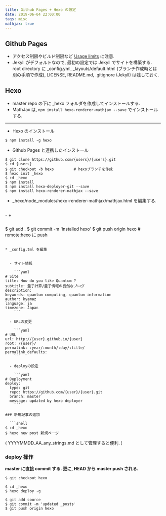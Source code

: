 ```yaml
---
title: Github Pages + Hexo の設定
date: 2019-06-04 22:00:00
tags: misc
mathjax: true
---
```


## Github Pages

- アクセス制限やビルド制限など [Usage limits](https://help.github.com/en/articles/what-is-github-pages#usage-limits) に注意. 
- Jekyll がデフォルトなので, 最初の設定では Jekyll でサイトを構築する. 
  root directory に _config.yml, _layouts/default.html (ブランチ作成時とは別の手順で作成), LICENSE, README.md, .gitignore (Jekyll) は残しておく.  

## Hexo

- master repo の下に _hexo フォルダを作成してインストールする. 
- MathJax は, `npm install hexo-renderer-mathjax --save` でインストールする.  

---

* Hexo のインストール

```shell
$ npm install -g hexo
```

* Github Pages と連携したインストール

```shell
$ git clone https://github.com/{users}/{users}.git
$ cd {users}
$ git checkout -b hexo         # hexoブランチを作成
$ hexo init _hexo
$ cd _hexo
$ npm install
$ npm install hexo-deployer-git --save
$ npm install hexo-renderer-mathjax --save
```

* _hexo/node_modules/hexo-renderer-mathjax/mathjax.html を編集する.  

  ```diff
-<script src="http://cdn.mathjax.org/mathjax/latest/MathJax.js?config=TeX-AMS-MML_HTMLorMML"></script>
+<script src="//cdn.mathjax.org/mathjax/latest/MathJax.js?config=TeX-AMS-MML_HTMLorMML"></script>
  ```

```
$ git add .
$ git commit -m 'installed hexo'
$ git push origin hexo         # remote:hexo に push
```

* _config.tml を編集


  - サイト情報
  
    ```yaml
# Site
title: How do you like Quantum ?
subtitle: 量子計算/量子情報の徒然なブログ
description:
keywords: quantum computing, quantum information
author: kyamaz
language: ja
timezone: Japan
    ```
  
  - URLの変更
  
    ```yaml
# URL
url: http://{user}.github.io/{user}
root: /{user}/
permalink: :year/:month/:day/:title/
permalink_defaults:
    ```
  
  - deployの設定
  
    ```yaml
# Deployment
deploy:
  type: git
  repo: https://github.com/{user}/{user}.git
  branch: master
  message: updated by hexo deployer
    ```

### 新規記事の追加

  ```shell
$ cd _hexo
$ hexo new post 新規ページ
  ```

( YYYYMMDD_AA_any_strings.md として管理すると便利. ) 

### deploy 操作

**master に直接 commit する. 更に, HEAD から master push される.**

```shell
$ git checkout hexo

$ cd _hexo
$ hexo deploy -g

$ git add source
$ git commit -m 'updated _posts'
$ git push origin hexo
```

